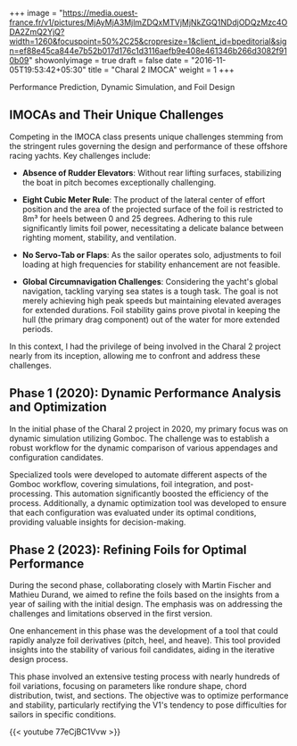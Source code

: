 +++
image = "https://media.ouest-france.fr/v1/pictures/MjAyMjA3MjlmZDQxMTVjMjNkZGQ1NDdjODQzMzc4ODA2ZmQ2YjQ?width=1260&focuspoint=50%2C25&cropresize=1&client_id=bpeditorial&sign=ef88e45ca844e7b52b017d176c1d3116aefb9e408e461346b266d3082f910b09"
showonlyimage = true
draft = false
date = "2016-11-05T19:53:42+05:30"
title = "Charal 2 IMOCA"
weight = 1
+++

Performance Prediction, Dynamic Simulation, and Foil Design
<!--more-->

## IMOCAs and Their Unique Challenges

Competing in the IMOCA class presents unique challenges stemming from the stringent rules governing the design and performance of these offshore racing yachts. Key challenges include:

- **Absence of Rudder Elevators**: Without rear lifting surfaces, stabilizing the boat in pitch becomes exceptionally challenging.

- **Eight Cubic Meter Rule**: The product of the lateral center of effort position and the area of the projected surface of the foil is restricted to 8m³ for heels between 0 and 25 degrees. Adhering to this rule significantly limits foil power, necessitating a delicate balance between righting moment, stability, and ventilation.

- **No Servo-Tab or Flaps**: As the sailor operates solo, adjustments to foil loading at high frequencies for stability enhancement are not feasible.

- **Global Circumnavigation Challenges**: Considering the yacht's global navigation, tackling varying sea states is a tough task. The goal is not merely achieving high peak speeds but maintaining elevated averages for extended durations. Foil stability gains prove pivotal in keeping the hull (the primary drag component) out of the water for more extended periods.

In this context, I had the privilege of being involved in the Charal 2 project nearly from its inception, allowing me to confront and address these challenges.

## Phase 1 (2020): Dynamic Performance Analysis and Optimization

In the initial phase of the Charal 2 project in 2020, my primary focus was on dynamic simulation utilizing Gomboc. The challenge was to establish a robust workflow for the dynamic comparison of various appendages and configuration candidates.

Specialized tools were developed to automate different aspects of the Gomboc workflow, covering simulations, foil integration, and post-processing. This automation significantly boosted the efficiency of the process. Additionally, a dynamic optimization tool was developed to ensure that each configuration was evaluated under its optimal conditions, providing valuable insights for decision-making.

## Phase 2 (2023): Refining Foils for Optimal Performance

During the second phase, collaborating closely with Martin Fischer and Mathieu Durand, we aimed to refine the foils based on the insights from a year of sailing with the initial design. The emphasis was on addressing the challenges and limitations observed in the first version.

One enhancement in this phase was the development of a tool that could rapidly analyze foil derivatives (pitch, heel, and heave). This tool provided insights into the stability of various foil candidates, aiding in the iterative design process.

This phase involved an extensive testing process with nearly hundreds of foil variations, focusing on parameters like rondure shape, chord distribution, twist, and sections. The objective was to optimize performance and stability, particularly rectifying the V1's tendency to pose difficulties for sailors in specific conditions.

{{< youtube 77eCjBC1Vvw >}}